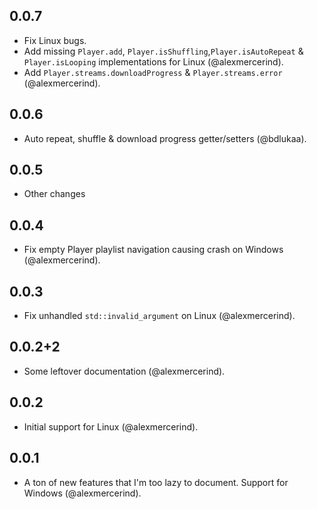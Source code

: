 ## 0.0.7

- Fix Linux bugs.
- Add missing `Player.add`, `Player.isShuffling`,`Player.isAutoRepeat` & `Player.isLooping` implementations for Linux (@alexmercerind).
- Add `Player.streams.downloadProgress` & `Player.streams.error` (@alexmercerind).

## 0.0.6

- Auto repeat, shuffle & download progress getter/setters (@bdlukaa).

## 0.0.5

- Other changes

## 0.0.4

- Fix empty Player playlist navigation causing crash on Windows (@alexmercerind).

## 0.0.3

- Fix unhandled `std::invalid_argument` on Linux (@alexmercerind).

## 0.0.2+2

- Some leftover documentation (@alexmercerind).

## 0.0.2

- Initial support for Linux (@alexmercerind).

## 0.0.1

- A ton of new features that I'm too lazy to document. Support for Windows (@alexmercerind).
